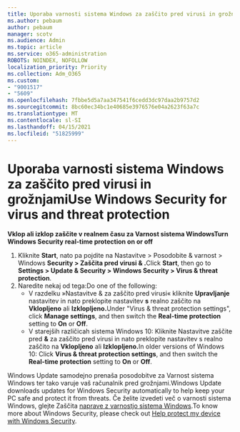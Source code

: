 ```yaml
---
title: Uporaba varnosti sistema Windows za zaščito pred virusi in grožnjami
ms.author: pebaum
author: pebaum
manager: scotv
ms.audience: Admin
ms.topic: article
ms.service: o365-administration
ROBOTS: NOINDEX, NOFOLLOW
localization_priority: Priority
ms.collection: Adm_O365
ms.custom:
- "9001517"
- "5609"
ms.openlocfilehash: 7fbbe5d5a7aa347541f6cedd3dc97daa2b9757d2
ms.sourcegitcommit: 8bc60ec34bc1e40685e3976576e04a2623f63a7c
ms.translationtype: MT
ms.contentlocale: sl-SI
ms.lasthandoff: 04/15/2021
ms.locfileid: "51825999"
---
```

# <a name="use-windows-security-for-virus-and-threat-protection"></a><span data-ttu-id="fba97-102">Uporaba varnosti sistema Windows za zaščito pred virusi in grožnjami</span><span class="sxs-lookup"><span data-stu-id="fba97-102">Use Windows Security for virus and threat protection</span></span>

<span data-ttu-id="fba97-103">**Vklop ali izklop zaščite v realnem času za Varnost sistema Windows**</span><span class="sxs-lookup"><span data-stu-id="fba97-103">**Turn Windows Security real-time protection on or off**</span></span>

1. <span data-ttu-id="fba97-104">Kliknite **Start**, nato pa pojdite na Nastavitve > Posodobite & varnost > Windows **Security > Zaščita pred virusi & .**</span><span class="sxs-lookup"><span data-stu-id="fba97-104">Click **Start**, then go to **Settings > Update & Security > Windows Security > Virus & threat protection**.</span></span>
2. <span data-ttu-id="fba97-105">Naredite nekaj od tega:</span><span class="sxs-lookup"><span data-stu-id="fba97-105">Do one of the following:</span></span>
    - <span data-ttu-id="fba97-106">V razdelku »Nastavitve & za zaščito pred virusi« kliknite **Upravljanje** nastavitev in nato preklopite nastavitev **s** realno zaščito na **Vklopljeno** ali **Izklopljeno.**</span><span class="sxs-lookup"><span data-stu-id="fba97-106">Under "Virus & threat protection settings", click **Manage settings**, and then switch the **Real-time protection** setting to **On** or **Off**.</span></span>
    - <span data-ttu-id="fba97-107">V starejših različicah sistema Windows 10: Kliknite Nastavitve zaščite pred  **&** za zaščito pred virusi in nato preklopite nastavitev s realno zaščito na **Vklopljeno** ali **Izklopljeno.**</span><span class="sxs-lookup"><span data-stu-id="fba97-107">In older versions of Windows 10: Click **Virus & threat protection settings**, and then switch the **Real-time protection** setting to **On** or **Off**.</span></span>

<span data-ttu-id="fba97-108">Windows Update samodejno prenaša posodobitve za Varnost sistema Windows ter tako varuje vaš računalnik pred grožnjami.</span><span class="sxs-lookup"><span data-stu-id="fba97-108">Windows Update downloads updates for Windows Security automatically to help keep your PC safe and protect it from threats.</span></span> <span data-ttu-id="fba97-109">Če želite izvedeti več o varnosti sistema Windows, glejte Zaščita [naprave z varnostjo sistema Windows](https://support.microsoft.com/help/17464/windows-10-help-protect-my-device-with-windows-security).</span><span class="sxs-lookup"><span data-stu-id="fba97-109">To know more about Windows Security, please check out [Help protect my device with Windows Security](https://support.microsoft.com/help/17464/windows-10-help-protect-my-device-with-windows-security).</span></span>
